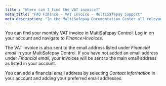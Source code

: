 ```yaml
---
title : "Where can I find the VAT invoice?"
meta_title: "FAQ Finance - VAT invoice - MultiSafepay Support"
meta_description: "In the MultiSafepay Documentation Center all relevant information regarding our Plugins and API. As well as Support pages for Payment Method, Tools and General Questions. You can also find the contact details of our Support Team and Integration Team."
---
```


You can find your monthly VAT invoice in MultiSafepay Control. Log in on your account and navigate to _Finance>Invoices_.

The VAT invoice is also sent to the email address listed under _Financial email_ in your MultiSafepay Control. If you have not added an email address under _Financial email_, your invoices will be sent to the main email address as listed in your account.

You can add a financial email address by selecting _Contact Information_ in your account and adding your preferred email addresses.  
